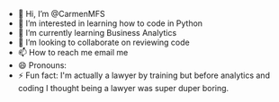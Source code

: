 - 👋 Hi, I’m @CarmenMFS
- 👀 I’m interested in learning how to code in Python
- 🌱 I’m currently learning Business Analytics
- 💞️ I’m looking to collaborate on reviewing code
- 📫 How to reach me email me
- 😄 Pronouns:
- ⚡ Fun fact: I'm actually a lawyer by training but before analytics and coding I thought being a lawyer was super duper boring.

<!---
CarmenMFS/CarmenMFS is a ✨ special ✨ repository because its `README.md` (this file) appears on your GitHub profile.
You can click the Preview link to take a look at your changes.
--->
